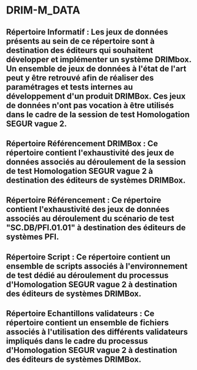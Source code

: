 # DRIM-M_DATA  

## Répertoire Informatif : Les jeux de données présents au sein de ce répertoire sont à destination des éditeurs qui souhaitent développer et implémenter un système DRIMbox. Un ensemble de jeux de données à l'état de l'art peut y être retrouvé afin de réaliser des paramétrages et tests internes au développement d'un produit DRIMBox. Ces jeux de données n'ont pas vocation à être utilisés dans le cadre de la session de test Homologation SEGUR vague 2.

## Répertoire Référencement DRIMBox : Ce répertoire contient l'exhaustivité des jeux de données associés au déroulement de la session de test Homologation SEGUR vague 2 à destination des éditeurs de systèmes DRIMBox. 

## Répertoire Référencement : Ce répertoire contient l'exhaustivité des jeux de données associés au déroulement du scénario de test "SC.DB/PFI.01.01" à destination des éditeurs de systèmes PFI. 

## Répertoire Script : Ce répertoire contient un ensemble de scripts associés à l'environnement de test dédié au déroulement du processus d'Homologation SEGUR vague 2 à destination des éditeurs de systèmes DRIMBox. 

## Répertoire Echantillons validateurs : Ce répertoire contient un ensemble de fichiers associés à l'utilisation des différents validateurs impliqués dans le cadre du processus d'Homologation SEGUR vague 2 à destination des éditeurs de systèmes DRIMBox. 